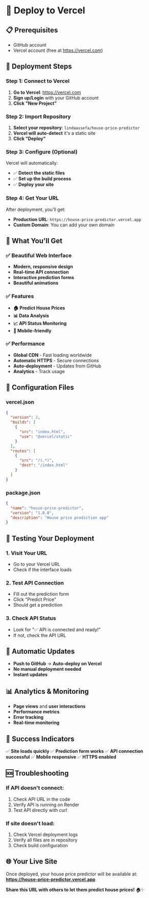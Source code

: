 # 🚀 Deploy to Vercel

## 📋 **Prerequisites**
- GitHub account
- Vercel account (free at https://vercel.com)

## 🎯 **Deployment Steps**

### **Step 1: Connect to Vercel**

1. **Go to Vercel**: https://vercel.com
2. **Sign up/Login** with your GitHub account
3. **Click "New Project"**

### **Step 2: Import Repository**

1. **Select your repository**: `lindaassefa/house-price-predictor`
2. **Vercel will auto-detect** it's a static site
3. **Click "Deploy"**

### **Step 3: Configure (Optional)**

Vercel will automatically:
- ✅ **Detect the static files**
- ✅ **Set up the build process**
- ✅ **Deploy your site**

### **Step 4: Get Your URL**

After deployment, you'll get:
- **Production URL**: `https://house-price-predictor.vercel.app`
- **Custom Domain**: You can add your own domain

## 🌟 **What You'll Get**

### **✅ Beautiful Web Interface**
- **Modern, responsive design**
- **Real-time API connection**
- **Interactive prediction forms**
- **Beautiful animations**

### **✅ Features**
- **🏠 Predict House Prices**
- **📊 Data Analysis**
- **📈 API Status Monitoring**
- **📱 Mobile-friendly**

### **✅ Performance**
- **Global CDN** - Fast loading worldwide
- **Automatic HTTPS** - Secure connections
- **Auto-deployment** - Updates from GitHub
- **Analytics** - Track usage

## 🔧 **Configuration Files**

### **vercel.json**
```json
{
  "version": 2,
  "builds": [
    {
      "src": "index.html",
      "use": "@vercel/static"
    }
  ],
  "routes": [
    {
      "src": "/(.*)",
      "dest": "/index.html"
    }
  ]
}
```

### **package.json**
```json
{
  "name": "house-price-predictor",
  "version": "1.0.0",
  "description": "House price prediction app"
}
```

## 🧪 **Testing Your Deployment**

### **1. Visit Your URL**
- Go to your Vercel URL
- Check if the interface loads

### **2. Test API Connection**
- Fill out the prediction form
- Click "Predict Price"
- Should get a prediction

### **3. Check API Status**
- Look for "✅ API is connected and ready!"
- If not, check the API URL

## 🔄 **Automatic Updates**

- **Push to GitHub** → **Auto-deploy on Vercel**
- **No manual deployment needed**
- **Instant updates**

## 📊 **Analytics & Monitoring**

- **Page views** and **user interactions**
- **Performance metrics**
- **Error tracking**
- **Real-time monitoring**

## 🎉 **Success Indicators**

✅ **Site loads quickly**
✅ **Prediction form works**
✅ **API connection successful**
✅ **Mobile responsive**
✅ **HTTPS enabled**

## 🆘 **Troubleshooting**

### **If API doesn't connect:**
1. Check API URL in the code
2. Verify API is running on Render
3. Test API directly with curl

### **If site doesn't load:**
1. Check Vercel deployment logs
2. Verify all files are in repository
3. Check build configuration

## 🌐 **Your Live Site**

Once deployed, your house price predictor will be available at:
**https://house-price-predictor.vercel.app**

**Share this URL with others to let them predict house prices!** 🏠✨ 